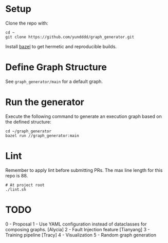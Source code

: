# Setup

Clone the repo with:

```
cd ~
git clone https://github.com/yundddd/graph_generator.git
```

Install [bazel](https://bazel.build/install) to get hermetic and reproducible builds.

# Define Graph Structure

See `graph_generator/main` for a default graph.

# Run the generator

Execute the following command to generate an execution graph based on the defined structure:

```
cd ~/graph_generator
bazel run //graph_generator:main
```

# Lint

Remember to apply lint before submitting PRs. The max line length for this repo is 88.

```
# At project root
./lint.sh
```

# TODO

0 - Proposal
1 - Use YAML configuration instead of dataclasses for composing graphs. [Alycia]
2 - Fault Injection feature [Tianyang]
3 - Training pipeline [Tracy]
4 - Visualization
5 - Random graph generation
